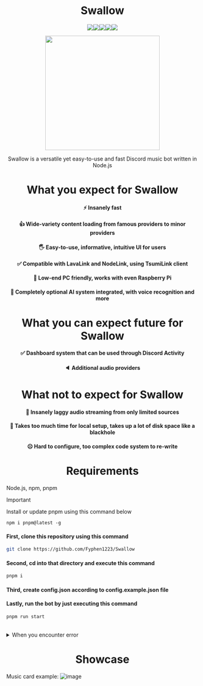 <h1 align="center">Swallow</h1>

<div align="center">
<img src="https://img.shields.io/badge/-Node.js-339933.svg?logo=node.js&style=for-the-badge"><img src="https://img.shields.io/badge/-Npm-CB3837.svg?logo=npm&style=for-the-badge"><img src="https://img.shields.io/badge/-Pnpm-BD081C.svg?logo=pnpm&style=for-the-badge"><img src="https://img.shields.io/badge/-Eslint-4B32C3.svg?logo=eslint&style=for-the-badge"><img src="https://img.shields.io/badge/-Prettier-F7B93E.svg?logo=prettier&style=for-the-badge">
</div>

<p align="center">
<image src="https://github.com/Fyphen1223/Swallow/assets/89511960/872ace42-9e44-4092-96d2-5e82e6d85466" width="300px">
</p>
<div align="center">

Swallow is a versatile yet easy-to-use and fast Discord music bot written in Node.js

<h1 align="center">What you expect for Swallow</h1>

#### ⚡ Insanely fast

#### 👍 Wide-variety content loading from famous providers to minor providers

#### 🖐️ Easy-to-use, informative, intuitive UI for users

#### ✅ Compatible with LavaLink and NodeLink, using TsumiLink client

#### 🤤 Low-end PC friendly, works with even Raspberry Pi

#### 🧠 Completely optional AI system integrated, with voice recognition and more

<h1 align="center">What you can expect future for Swallow</h1>

#### ✅ Dashboard system that can be used through Discord Activity

#### 🔈 Additional audio providers

<h1 align="center">What not to expect for Swallow</h1>

#### 🤮 Insanely laggy audio streaming from only limited sources

#### 🫠 Takes too much time for local setup, takes up a lot of disk space like a blackhole

#### ☹ Hard to configure, too complex code system to re-write

</div>

<h1 align="center">Requirements</h1>

Node.js, npm, pnpm

> [!IMPORTANT]
> Install or update pnpm using this command below
> 
> `npm i pnpm@latest -g`

#### First, clone this repository using this command

```bash
git clone https://github.com/Fyphen1223/Swallow
```

#### Second, cd into that directory and execute this command

```bash
pnpm i
```

#### Third, create config.json according to config.example.json file

#### Lastly, run the bot by just executing this command

```bash
pnpm run start
```

<br>

<details>

<summary>When you encounter error</summary>

First, please make sure that you have installed Node.js and pnpm correctly.

Second, try removing `node_modules` folder and re-install packages.

Third, make sure Lava/NodeLink is running if you configured it in config.json.

Lastly, if you still have a problem, please create an issue and let me know!

</details>

<h1 align="center">Showcase</h1>

Music card example:
![image](https://github.com/Fyphen1223/Swallow/assets/89511960/042d6aaf-24cb-44cc-8d91-41addcf25f17)

